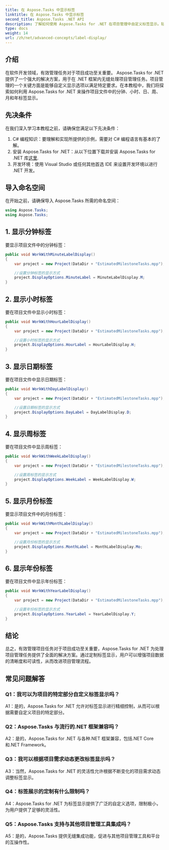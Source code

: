 ```yaml
---
title: 在 Aspose.Tasks 中显示标签
linktitle: 在 Aspose.Tasks 中显示标签
second_title: Aspose.Tasks .NET API
description: 了解如何使用 Aspose.Tasks for .NET 在项目管理中自定义标签显示。轻松增强可读性和清晰度。
type: docs
weight: 14
url: /zh/net/advanced-concepts/label-display/
---
```

## 介绍

在软件开发领域，有效管理任务对于项目成功至关重要。 Aspose.Tasks for .NET 提供了一个强大的解决方案，用于在 .NET 框架内无缝处理项目管理任务。项目管理的一个关键方面是能够自定义显示选项以满足特定要求。在本教程中，我们将探索如何利用 Aspose.Tasks for .NET 来操作项目文件中的分钟、小时、日、周、月和年标签显示。

## 先决条件

在我们深入学习本教程之前，请确保您满足以下先决条件：

1. C# 编程知识：要理解和实现所提供的示例，需要对 C# 编程语言有基本的了解。
2. 安装 Aspose.Tasks for .NET：从以下位置下载并安装 Aspose.Tasks for .NET 库[这里](https://releases.aspose.com/tasks/net/).
3. 开发环境：使用 Visual Studio 或任何其他首选 IDE 来设置开发环境以进行 .NET 开发。

## 导入命名空间

在开始之前，请确保导入 Aspose.Tasks 所需的命名空间：

```csharp
using Aspose.Tasks;
using Aspose.Tasks;
```

## 1. 显示分钟标签

要显示项目文件中的分钟标签：

```csharp
public void WorkWithMinuteLabelDisplay()
{
    var project = new Project(DataDir + "EstimatedMilestoneTasks.mpp");

    //设置分钟标签的显示方式
    project.DisplayOptions.MinuteLabel = MinuteLabelDisplay.M;
}
```

## 2. 显示小时标签

要在项目文件中显示小时标签：

```csharp
public void WorkWithHourLabelDisplay()
{
    var project = new Project(DataDir + "EstimatedMilestoneTasks.mpp");

    //设置小时标签的显示方式
    project.DisplayOptions.HourLabel = HourLabelDisplay.H;
}
```

## 3. 显示日期标签

要在项目文件中显示日期标签：

```csharp
public void WorkWithDayLabelDisplay()
{
    var project = new Project(DataDir + "EstimatedMilestoneTasks.mpp");

    //设置日期标签的显示方式
    project.DisplayOptions.DayLabel = DayLabelDisplay.D;
}
```

## 4. 显示周标签

要在项目文件中显示周标签：

```csharp
public void WorkWithWeekLabelDisplay()
{
    var project = new Project(DataDir + "EstimatedMilestoneTasks.mpp");

    //设置周标签的显示方式
    project.DisplayOptions.WeekLabel = WeekLabelDisplay.W;
}
```

## 5. 显示月份标签

要显示项目文件中的月份标签：

```csharp
public void WorkWithMonthLabelDisplay()
{
    var project = new Project(DataDir + "EstimatedMilestoneTasks.mpp");

    //设置月份标签的显示方式
    project.DisplayOptions.MonthLabel = MonthLabelDisplay.Mo;
}
```

## 6. 显示年份标签

要在项目文件中显示年份标签：

```csharp
public void WorkWithYearLabelDisplay()
{
    var project = new Project(DataDir + "EstimatedMilestoneTasks.mpp");

    //设置年份标签的显示方式
    project.DisplayOptions.YearLabel = YearLabelDisplay.Y;
}
```

## 结论

总之，有效管理项目任务对于项目成功至关重要，Aspose.Tasks for .NET 为处理项目管理任务提供了全面的解决方案。通过定制标签显示，用户可以增强项目数据的清晰度和可读性，从而改进项目管理流程。

## 常见问题解答

### Q1：我可以为项目的特定部分自定义标签显示吗？

A1：是的，Aspose.Tasks for .NET 允许对标签显示进行精细控制，从而可以根据需要自定义项目的特定部分。

### Q2：Aspose.Tasks 与流行的.NET 框架兼容吗？

A2：是的，Aspose.Tasks for .NET 与各种.NET 框架兼容，包括.NET Core 和.NET Framework。

### Q3：我可以根据项目需求动态更改标签显示吗？

A3：当然，Aspose.Tasks for .NET 的灵活性允许根据不断变化的项目需求动态调整标签显示。

### Q4：标签展示的定制有什么限制吗？

A4：Aspose.Tasks for .NET 为标签显示提供了广泛的自定义选项，限制极小，为用户提供了足够的灵活性。

### Q5：Aspose.Tasks 支持与其他项目管理工具集成吗？

A5：是的，Aspose.Tasks 提供无缝集成功能，促进与其他项目管理工具和平台的互操作性。
